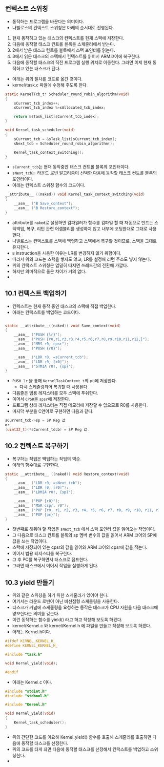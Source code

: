 ## 컨텍스트 스위칭
- 동작하는 프로그램을 바꾼다는 의미이다.
- 나빌로스의 컨텍스트 스위칭은 아래의 순서대로 진행된다.
1. 현재 동작하고 있는 태스크의 컨텍스트를 현재 스택에 저장한다.
2. 다음에 동작할 태스크 컨트롤 블록을 스케줄러에서 받는다.
3. 2에서 받은 태스크 컨트롤 블록에서 스택 포인터를 읽는다.
4. 3에서 읽은 태스크의 스택에서 컨텍스트를 읽어서 ARM코어에 복구한다.
5. 다음에 동작할 태스크의 직전 프로그램 실행 위치로 이동한다. 그러면 이제 현재 동작하고 있는 태스크가 된다.
- 아래는 위의 절차를 코드로 옮긴 것이다.
- kernel/task.c 파일에 수정해 주도록 한다.

~~~C
static KernelTcb_t* Scheduler_round_robin_algorithm(void)
{
    sCurrent_tcb_index++;
    sCurrent_tcb_index %=sAllocated_tcb_index;

    return &sTask_list[sCurrent_tcb_index];
}

void Kernel_task_scheduler(void)
{
    sCurrent_tcb = &sTask_list[sCurrent_tcb_index];
    sNext_tcb = Scheduler_round_robin_algorithm();

    Kernel_task_context_switching();
}
~~~

- `sCurrent_tcb`는 현재 동작중인 태스크 컨트롤 블록의 포인터이다.
- `sNext_tcb`는 라운드 로빈 알고리즘이 선택한 다음에 동작할 태스크 컨트롤 블록의 포인터이다.
- 아래는 컨텍스트 스위칭 함수의 코드이다.
~~~C
__attribute__ ((naked)) void Kernel_task_context_switching(void)
{
    __asm__ ("B Save_context");
    __asm__ ("B Restore_context");
}
~~~

- attribute를 `naked`로 설정하면 컴파일러가 함수를 컴파일 할 때 자동으로 만드는 스택백업, 복구, 리턴 관련 어셈블리를 생성하지 않고 내부에 코딩한대로 그대로 사용한다.
- 나빌로스는 컨텍스트를 스택에 백업하고 스택에서 복구할 것이므로, 스택을 그대로 유지한다.
- `B` instruction을 사용한 이유는 LR를 변경하지 않기 위함이다.
- 따라서 위의 코드는 스택을 쌓지도 않고, LR를 설정해 리턴 주소도 넣지 않는다.
- 위의 컨택스트 스위칭은 엄밀히 따지면 쓰레드간의 전환에 가깝다. 
- 하지만 의미적으로 둘은 차이가 거의 없다.
- 
## 10.1 컨텍스트 백업하기
- 컨텍스트는 현재 동작 중인 태스크의 스택에 직접 백업한다.
- 아래는 컨택스트를 백업하는 코드이다.
~~~C

static __attribute__((naked)) void Save_context(void)
{
    __asm__ ("PUSH {lr}");
    __asm__ ("PUSH {r0,r1,r2,r3,r4,r5,r6,r7,r8,r9,r10,r11,r12,}");
    __asm__ ("MRS r0, cpsr");
    __asm__ ("PUSH {r0}");

    __asm__ ("LDR r0, =sCurrent_tcb");
    __asm__ ("LDR r0, [r0]");
    __asm__ ("STMIA r0!, {sp}");
}
~~~

- `PUSH lr` 을 통해 `KernelTaskContext_t`의 pc에 저장한다.
	- 다시 스케줄링되어 복귀할 때 사용된다
- 다음줄은 범용 레지스터를 모두 스택에 푸쉬한다.
- 이어서 `CPSR`을 `spsr`에 저장한다.
- 프로그램 상태 레지스터는 직접 메모리에 저장할 수 없으므로 R0를 사용한다.
- 마지막 부분을 C언어로 구현하면 다음과 같다.
~~~C
sCurrent_tcb->sp = SP Reg 값
or
(uint32_t)(*sCurrent_tdcb) = SP Reg 값.
~~~
## 10.2 컨텍스트 복구하기
- 복구하는 작업은 백업하는 작업의 역순.
- 아래의 함수대로 구현한다.

~~~C
static __attribute__ ((naked)) void Restore_context(void)
{
    __asm__ ("LDR r0, =sNext_tcb");
    __asm__ ("LDR r0, [r0]");
    __asm__ ("LDMIA r0!, {sp}");

    __asm__ ("POP {r0}");
    __asm__ ("MSR cspr, r0");
    __asm__ ("POP {r0, r1, r2, r3, r4, r5, r6, r7, r8, r9, r10, r11, r12}");
    __asm__ ("POP {pc}");
}
~~~

- 첫번째로 해줘야 할 작업은 `sNext_tcb` 에서 스택 포인터 값을 읽어오는 작업이다. 
- 그 다음으로 태스크 컨트롤 블록의 sp 멤버 변수의 값을 읽어서 ARM 코어의 SP에 값을 쓰는 작업이다.
- 스택에 저장되어 있는 cpsr의 값을 읽어와 ARM 코어의 cpsr에 값을 적는다.
- 이어서 범용 레지스터를 복구한다.
- 그 후 PC를 복구하면서 태스크로 점프한다.
- 그러면 태스크에서 이어서 작업을 실행하게 된다.

## 10.3 yield 만들기
- 위와 같은 스위칭을 하기 위한 스케줄러가 있어야 한다.
- 여기서는 라운드 로빈이 아닌 비선점형 스케줄링을 사용한다.
- 티스크가 커널에 스케줄링을 요청하는 동작은 태스크가 CPU 자원을 다음 태스크에 양보한다는 의미를 갖는다.
- 이런 동작하는 함수를 yield() 라고 하고 작성해 보도록 하겠다.
- kernel/Kernel.c 와 kernel/Kernel.h 에 파일을 만들고 작성해 보도록 하겠다.
- 아래는 Kernel.h이다.
~~~C
#ifdef KERNEL_KERNEL_H_
#define KERNEL_KERNEL_H_

#include "task.h"

void Kernel_yield(void);

#endif
~~~
- 아래는 Kernel.c 이다.
~~~C
#include "stdint.h"
#include "stdbool.h"

#include "Kerenl.h"

void Kernel_yield(void)
{
    Kernel_task_scheduler();
}
~~~

- 위의 간단한 코드를 이요해 Kernel_yield() 함수를 호출해 스케줄러를 호출하면 다음에 동작할 태스크를 선정한다.
- 위의 코드를 타게 되면 다음에 동작할 태스크를 선정해서 컨택스트를 백업하고 스위칭한다.
- 
<!--stackedit_data:
eyJoaXN0b3J5IjpbMTAyMTIyODQ0OSw0NzU5OTI3NTEsNjk0Nj
I1NDc4LDY3NDQ3NTAxOSwxMDgzNTgxNzA5LC0xMDgyNDkwNjkw
LC0xNDgwNzMzMTM3LDE3MTA3MTE0NDgsMTEyODM2Njg4OSwxNj
EwMzc4MjkwXX0=
-->